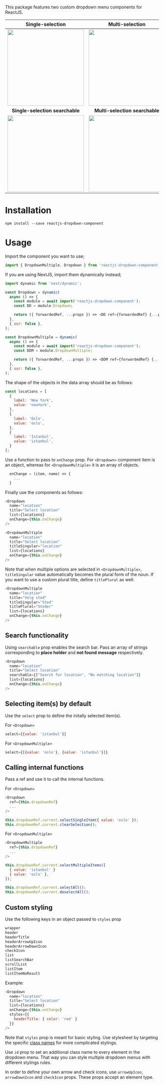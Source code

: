 This package features two custom dropdown menu components for ReactJS.


__Single-selection__       |  __Multi-selection__
:-------------------------:|:-------------------------:
<img src="https://user-images.githubusercontent.com/22943912/80020903-121f4e80-84da-11ea-847d-fca74bf64658.gif" width="250px"> |  <img src="https://user-images.githubusercontent.com/22943912/80020916-13507b80-84da-11ea-8dae-144dcc43df36.gif" width="250px">
__Single-selection searchable__       |  __Multi-selection searchable__
<img src="https://user-images.githubusercontent.com/22943912/80020914-13507b80-84da-11ea-8cce-0f9c515cdb71.gif" width="250px">  |  <img src="https://user-images.githubusercontent.com/22943912/80020910-12b7e500-84da-11ea-9f5f-0632c4db4126.gif" width="250px">

# Installation

`npm install --save reactjs-dropdown-component`

# Usage

Import the component you want to use;

```javascript
import { DropdownMultiple, Dropdown } from 'reactjs-dropdown-component';
```

If you are using NextJS, import them dynamically instead;

```javascript
import dynamic from 'next/dynamic';

const Dropdown = dynamic(
  async () => {
    const module = await import('reactjs-dropdown-component');
    const DD = module.Dropdown;

    return ({ forwardedRef, ...props }) => <DD ref={forwardedRef} {...props} />;
  },
  { ssr: false },
);

const DropdownMultiple = dynamic(
  async () => {
    const module = await import('reactjs-dropdown-component');
    const DDM = module.DropdownMultiple;

    return ({ forwardedRef, ...props }) => <DDM ref={forwardedRef} {...props} />;
  },
  { ssr: false },
);
```

The shape of the objects in the data array should be as follows:

```javascript
const locations = [
  {
    label: 'New York',
    value: 'newYork',
  },
  {
    label: 'Oslo',
    value: 'oslo',
  },
  {
    label: 'Istanbul',
    value: 'istanbul',
  }
];
```

Use a function to pass to `onChange` prop.
For `<Dropdown>` component item is an object, whereas for `<DropdownMultiple>` it is an array of objects.

```javascript
  onChange = (item, name) => {
    ...
  }
```

Finally use the components as follows:

```javascript
<Dropdown
  name="location"
  title="Select location"
  list={locations}
  onChange={this.onChange}
/>

<DropdownMultiple
  name="location"
  title="Select location"
  titleSingular="location"
  list={locations}
  onChange={this.onChange}
/>
```

Note that when multiple options are selected in `<DropdownMultiple>`, `titleSingular` value automatically becomes the plural form of the noun. If you want to use a custom plural title, define `titlePlural` as well.

```javascript
<DropdownMultiple
  name="location"
  title="Velg sted"
  titleSingular="Sted"
  titlePlural="Steder"
  list={locations}
  onChange={this.onChange}
/>
```

## Search functionality

Using `searchable` prop enables the search bar.
Pass an array of strings corresponding to __place holder__ and __not found message__ respectively.

```javascript
<Dropdown
  name="location"
  title="Select location"
  searchable={["Search for location", "No matching location"]}
  list={locations}
  onChange={this.onChange}
/>
```

## Selecting item(s) by default

Use the `select` prop to define the initally selected item(s).

For `<Dropdown>`
```javascript
select={{value: 'istanbul'}}
```

For `<DropdownMultiple>`
```javascript
select={[{value: 'oslo'}, {value: 'istanbul'}]}
```

## Calling internal functions

Pass a ref and use it to call the internal functions.

For `<Dropdown>`
```javascript
<Dropdown
  ref={this.dropdownRef}
  ...
/>

this.dropdownRef.current.selectSingleItem({ value: 'oslo' });
this.dropdownRef.current.clearSelection();
```

For `<DropdownMultiple>`
```javascript
<DropdownMultiple
  ref={this.dropdownRef}
  ...
/>

this.dropdownRef.current.selectMultipleItems([
  { value: 'istanbul' }
  { value: 'oslo' },
]);

this.dropdownRef.current.selectAll();
this.dropdownRef.current.deselectAll();
```

## Custom styling

Use the following keys in an object passed to `styles` prop

```javascript
wrapper
header
headerTitle
headerArrowUpIcon
headerArrowDownIcon
checkIcon
list
listSearchBar
scrollList
listItem
listItemNoResult
```

Example:

```javascript
<Dropdown
  name="location"
  title="Select location"
  list={locations}
  onChange={this.onChange}
  styles={{
    headerTitle: { color: 'red' }
  }}
/>
```

Note that `styles` prop is meant for basic styling. Use stylesheet by targeting the specific [class names](https://github.com/dbilgili/Custom-ReactJS-Dropdown-Components/blob/master/src/styles/dropdown.sass) for more complicated stylings.

Use `id` prop to set an additional class name to every element in the dropdown menu. That way you can style multiple dropdown menus with different stylings rules.

In order to define your own arrow and check icons, use `arrowUpIcon`, `arrowDownIcon` and `checkIcon` props. These props accept an element type.
